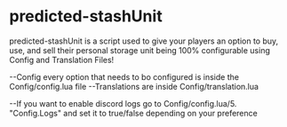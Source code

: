 # predicted-stashUnit
predicted-stashUnit is a script used to give your players an option to buy, use, and sell their personal storage unit being 100% configurable using Config and Translation Files!

--Config every option that needs to bo configured is inside the Config/config.lua file
--Translations are inside Config/translation.lua

--If you want to enable discord logs go to Config/config.lua/5. "Config.Logs" and set it to true/false depending on your preference
